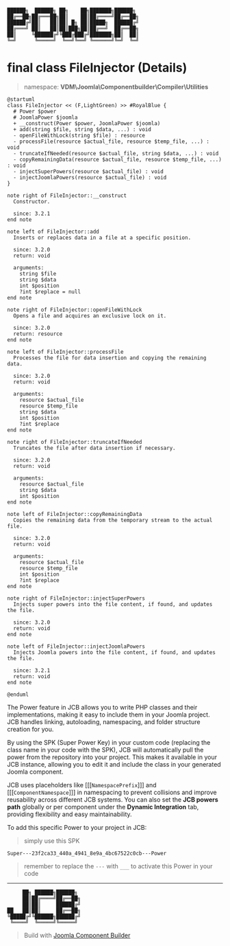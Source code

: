 ```
██████╗  ██████╗ ██╗    ██╗███████╗██████╗
██╔══██╗██╔═══██╗██║    ██║██╔════╝██╔══██╗
██████╔╝██║   ██║██║ █╗ ██║█████╗  ██████╔╝
██╔═══╝ ██║   ██║██║███╗██║██╔══╝  ██╔══██╗
██║     ╚██████╔╝╚███╔███╔╝███████╗██║  ██║
╚═╝      ╚═════╝  ╚══╝╚══╝ ╚══════╝╚═╝  ╚═╝
```
# final class FileInjector (Details)
> namespace: **VDM\Joomla\Componentbuilder\Compiler\Utilities**

```uml
@startuml
class FileInjector << (F,LightGreen) >> #RoyalBlue {
  # Power $power
  # JoomlaPower $joomla
  + __construct(Power $power, JoomlaPower $joomla)
  + add(string $file, string $data, ...) : void
  - openFileWithLock(string $file) : resource
  - processFile(resource $actual_file, resource $temp_file, ...) : void
  - truncateIfNeeded(resource $actual_file, string $data, ...) : void
  - copyRemainingData(resource $actual_file, resource $temp_file, ...) : void
  - injectSuperPowers(resource $actual_file) : void
  - injectJoomlaPowers(resource $actual_file) : void
}

note right of FileInjector::__construct
  Constructor.

  since: 3.2.1
end note

note left of FileInjector::add
  Inserts or replaces data in a file at a specific position.

  since: 3.2.0
  return: void
  
  arguments:
    string $file
    string $data
    int $position
    ?int $replace = null
end note

note right of FileInjector::openFileWithLock
  Opens a file and acquires an exclusive lock on it.

  since: 3.2.0
  return: resource
end note

note left of FileInjector::processFile
  Processes the file for data insertion and copying the remaining data.

  since: 3.2.0
  return: void
  
  arguments:
    resource $actual_file
    resource $temp_file
    string $data
    int $position
    ?int $replace
end note

note right of FileInjector::truncateIfNeeded
  Truncates the file after data insertion if necessary.

  since: 3.2.0
  return: void
  
  arguments:
    resource $actual_file
    string $data
    int $position
end note

note left of FileInjector::copyRemainingData
  Copies the remaining data from the temporary stream to the actual file.

  since: 3.2.0
  return: void
  
  arguments:
    resource $actual_file
    resource $temp_file
    int $position
    ?int $replace
end note

note right of FileInjector::injectSuperPowers
  Injects super powers into the file content, if found, and updates the file.

  since: 3.2.0
  return: void
end note

note left of FileInjector::injectJoomlaPowers
  Injects Joomla powers into the file content, if found, and updates the file.

  since: 3.2.1
  return: void
end note
 
@enduml
```

The Power feature in JCB allows you to write PHP classes and their implementations, making it easy to include them in your Joomla project. JCB handles linking, autoloading, namespacing, and folder structure creation for you.

By using the SPK (Super Power Key) in your custom code (replacing the class name in your code with the SPK), JCB will automatically pull the power from the repository into your project. This makes it available in your JCB instance, allowing you to edit it and include the class in your generated Joomla component.

JCB uses placeholders like [[[`NamespacePrefix`]]] and [[[`ComponentNamespace`]]] in namespacing to prevent collisions and improve reusability across different JCB systems. You can also set the **JCB powers path** globally or per component under the **Dynamic Integration** tab, providing flexibility and easy maintainability.

To add this specific Power to your project in JCB:

> simply use this SPK
```
Super---23f2ca33_440a_4941_8e9a_4bc67522c0cb---Power
```
> remember to replace the `---` with `___` to activate this Power in your code

---
```
     ██╗ ██████╗██████╗
     ██║██╔════╝██╔══██╗
     ██║██║     ██████╔╝
██   ██║██║     ██╔══██╗
╚█████╔╝╚██████╗██████╔╝
 ╚════╝  ╚═════╝╚═════╝
```
> Build with [Joomla Component Builder](https://git.vdm.dev/joomla/Component-Builder)


